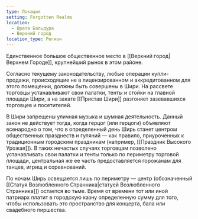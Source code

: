```yaml
---
type: Локация
setting: Forgotten Realms
location:
  - Врата Бальдура
  - Верхний город
location_type: Регион
---
```


Единственное большое общественное место в [[Верхний город|Верхнем Городе]], крупнейший рынок в этом районе. 

Согласно текущему законодательству, любые операции купли-продажи, происходящие не в лицензированном и аккредитованном для этого помещении, должны быть совершены в Шири. На рассвете торговцы устанавливают свои палатки, тенты и стойки на главной площади Шири, а на закате [[Пристав Шири]] разгоняет зазевавшихся торговцев и посетителей.

В Шири запрещены уличная музыка и шумная деятельность. Данный закон не действует тогда, когда герцог (или герцоги) объявляют всенародно о том, что в определенный день Ширь станет центром общественных празднеств и гуляний — как правило, приуроченных к традиционным городским праздникам (например, [[Праздник Высокого Урожая]]). В таких нечастых случаях торговцам позволено устанавливать свои палатки и тенты только по периметру торговой площади, центральная же ее часть предоставляется горожанам для танцев, игрищ и соревнований.

По ночам Ширь освещается лишь по периметру — центр (обозначенный [[Статуя Возлюбленного Странника|статуей Возлюбленного Странника]]) остается во тьме. Время от времени тот или иной патриарх платит в городскую казну определенную сумму для того, чтобы использовать это пространство для концерта, бала или свадебного пиршества.